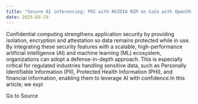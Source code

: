 ```yaml
---
title: "Secure AI inferencing: POC with NVIDIA NIM on CoCo with OpenShift AI"
date: 2025-03-19
---
```


Confidential computing strengthens application security by providing isolation, encryption and attestation so data remains protected while in use. By integrating these security features with a scalable, high-performance artificial intelligence (AI) and machine learning (ML) ecosystem, organizations can adopt a defense-in-depth approach. This is especially critical for regulated industries handling sensitive data, such as Personally Identifiable Information (PII), Protected Health Information (PHI), and financial information, enabling them to leverage AI with confidence.In this article, we expl

Go to Source
